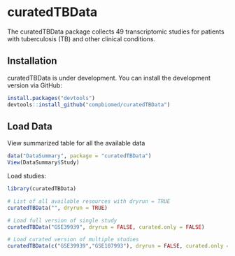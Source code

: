 # curatedTBData

The curatedTBData package collects 49 transcriptomic studies for patients with tuberculosis (TB) and other clinical conditions.

## Installation

curatedTBData is under development. You can install the development version via
GitHub:

``` r
install.packages("devtools")
devtools::install_github("compbiomed/curatedTBData")
```


## Load Data

View summarized table for all the available data
``` r
data("DataSummary", package = "curatedTBData")
View(DataSummary$Study)
```

Load studies:

``` r
library(curatedTBData)

# List of all available resources with dryrun = TRUE
curatedTBData("", dryrun = TRUE)

# Load full version of single study
curatedTBData("GSE39939", dryrun = FALSE, curated.only = FALSE)

# Load curated version of multiple studies
curatedTBData(c("GSE39939","GSE107993"), dryrun = FALSE, curated.only = TRUE)
```
